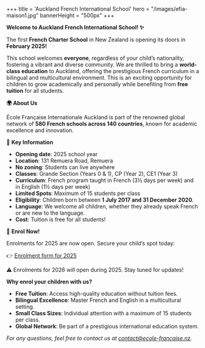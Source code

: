 +++
title = 'Auckland French International School'
hero = "/images/efia-maison1.jpg"
bannerHeight = "500px"
+++

**Welcome to Auckland French International School! ✨**

The first **French Charter School** in New Zealand is opening its doors in **February 2025!**

This school welcomes **everyone**, regardless of your child’s nationality, fostering a vibrant and diverse community. We are thrilled to bring a **world-class education** to Auckland, offering the prestigious French curriculum in a bilingual and multicultural environment.
This is an exciting opportunity for children to grow academically and personally while benefiting from **free tuition** for all students.

**🌍 About Us**

École Française Internationale Auckland is part of the renowned global network of **580 French schools across 140 countries**, known for academic excellence and innovation.

🔑 **Key Information**

- **Opening date**: 2025 school year
- **Location**: 131 Remuera Road, Remuera
- **No zoning**: Students can live anywhere
- **Classes**: Grande Section (Years 0 & 1), CP (Year 2), CE1 (Year 3)
- **Curriculum**: French program taught in French (3½ days per week) and in English (1½ days per week)
- **Limited Spots**: Maximum of 15 students per class
- **Eligibility**: Children born between **1 July 2017 and 31 December 2020**.
- **Language**: We welcome all children, whether they already speak French or are new to the language.
- **Cost**: Tuition is free for all students!

📢 **Enrol Now!**

Enrolments for 2025 are now open. Secure your child’s spot today:

👉 [Enrolment form for 2025](https://ecole-francaise.nz/efia_application_form.pdf)

⚠️ Enrolments for 2026 will open during 2025. Stay tuned for updates!

**Why enrol your children with us?**

- **Free Tuition**: Access high-quality education without tuition fees.
- **Bilingual Excellence**: Master French and English in a multicultural setting.
- **Small Class Sizes**: Individual attention with a maximum of 15 students per class.
- **Global Network**: Be part of a prestigious international education system.

_For any questions, feel free to contact us at contact@ecole-francaise.nz._
